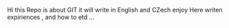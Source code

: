 Hi this Repo is about GIT it will write in English and CZech enjoy
Here writen expiriences , and how to etd ... 
